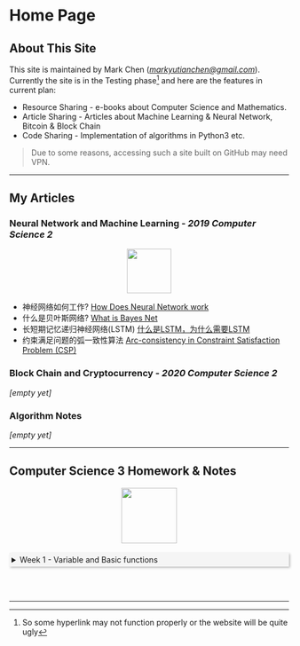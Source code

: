 # Home Page

<style>
details{
  padding: 4px;
  background-color: #F5F5F5;
  border: none;
  box-shadow: 2px 2px 4px #bbbbbb;
  cursor: pointer;
}

details[open]{
  padding: none;
  background-color: #FFFFFF;
  border: 1px solid #F2F2F2;
  box-shadow: none;
  border-radius: 10px;
  cursor: default;
}
button{
    width=40px;
    height=30px !important;
    background-color: #F5F5F5;
    border:none;
    box-shadow: 1px 1px 2px #bbbbbb;
}
code{
    background-color: #F5F5F5;
    border: none;
    box-shadow: 1px 1px 1px #F2F2F2;
    background-radius:5px;
    font: "jetbrains mono";
}
</style>

## About This Site

This site is maintained by Mark Chen (*markyutianchen@gmail.com*). Currently the site is in the Testing phase[^1] and here are the features in current plan:
* Resource Sharing - e-books about Computer Science and Mathematics.
* Article Sharing - Articles about Machine Learning & Neural Network, Bitcoin & Block Chain
* Code Sharing - Implementation of algorithms in Python3 etc.

> Due to some reasons, accessing such a site built on GitHub may need VPN.

----------

## My Articles
### Neural Network and Machine Learning - *2019 Computer Science 2*

<center>
<img src="https://markchenyutian.github.io/Markchen_Blog/Asset/PyTorch.png" height=80>
</center>

* 神经网络如何工作? [How Does Neural Network work](https://markchenyutian.github.io/Markchen_Blog/Articles/神经网络为什么work.html)
* 什么是贝叶斯网络? [What is Bayes Net](https://markchenyutian.github.io/Markchen_Blog/Articles/什么是贝叶斯网络.html)
* 长短期记忆递归神经网络(LSTM) [什么是LSTM，为什么需要LSTM](https://markchenyutian.github.io/Markchen_Blog/Articles/长短期记忆递归神经网络LSTM.html)
* 约束满足问题的弧一致性算法 [Arc-consistency in Constraint Satisfaction Problem (CSP)](https://markchenyutian.github.io/Markchen_Blog/Articles/Constraint_Satisfaction_Problem_ZhiHu.html)

### Block Chain and Cryptocurrency - *2020 Computer Science 2*

*[empty yet]*

### Algorithm Notes

*[empty yet]*

----------

## Computer Science 3 Homework & Notes

<center><img src="https://markchenyutian.github.io/Markchen_Blog/Asset/JS.png" height=100></center>
<br>
<details>
<summary>Week 1 - Variable and Basic functions</summary>

<br>

<body>
<button onclick='window.open("ComputerScience3_Homework/Homework01.html");'>
    Homework for Week 1
</button>
</body>

<br>
<br>

<p>
There are 4 primitive types in JavaScript - Number, String, Boolean and Undefined.
There's only 1 reference type - Object.
In JS, there does NOT have the concept of <code>class</code> as in Java or Python. All the things enclosed by <code>{}</code> are objects, including function, etc.

There are three functions that can interact with useds in the browser - <code>alert</code>, <code>prompt</code> and <code>confirm</code>
<br/>
<code>alert</code> will give out a small pop-out window on the top of browser to notify user with some information
<br/>
<code>prompt</code> will return a String that is typed by the User. If user press "cancel", it will simplly return <code>null</code>. A default String can be setup for the pop-up window.
<br/>
<code>abcde</code> `confirm` will return a Boolean, if user press "ok", return true, otherwise, return "false".
</p>

</details>

<br>


&emsp;

----------

[^1]: So some hyperlink may not function properly or the website will be quite ugly